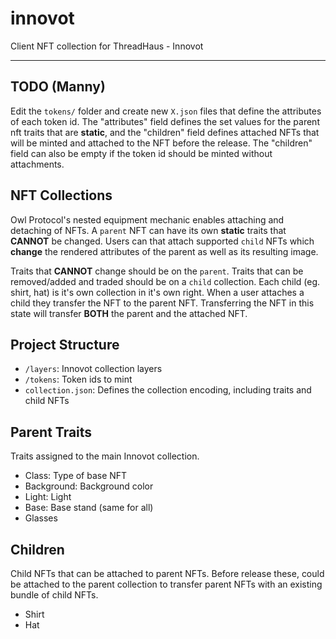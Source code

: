 # innovot

Client NFT collection for ThreadHaus - Innovot

---

## TODO (Manny)

Edit the `tokens/` folder and create new `X.json` files that define the attributes of each token id. The "attributes" field defines the set values for the parent nft traits that are **static**, and the "children" field defines attached NFTs that will be minted and attached to the NFT before the release. The "children" field can also be empty if the token id should be minted without attachments.

## NFT Collections

Owl Protocol's nested equipment mechanic enables attaching and detaching of NFTs. A `parent` NFT can have its own **static** traits that **CANNOT** be changed. Users can that attach supported `child` NFTs which **change** the rendered attributes of the parent as well as its resulting image.

Traits that **CANNOT** change should be on the `parent`.
Traits that can be removed/added and traded should be on a `child` collection. Each child (eg. shirt, hat) is it's own collection in it's own right. When a user attaches a child they transfer the NFT to the parent NFT. Transferring the NFT in this state will transfer **BOTH** the parent and the attached NFT.

## Project Structure

-   `/layers`: Innovot collection layers
-   `/tokens`: Token ids to mint
-   `collection.json`: Defines the collection encoding, including traits and child NFTs

## Parent Traits

Traits assigned to the main Innovot collection.

-   Class: Type of base NFT
-   Background: Background color
-   Light: Light
-   Base: Base stand (same for all)
-   Glasses

## Children

Child NFTs that can be attached to parent NFTs. Before release these, could be attached to the parent collection to transfer parent NFTs with an existing bundle of child NFTs.

-   Shirt
-   Hat
